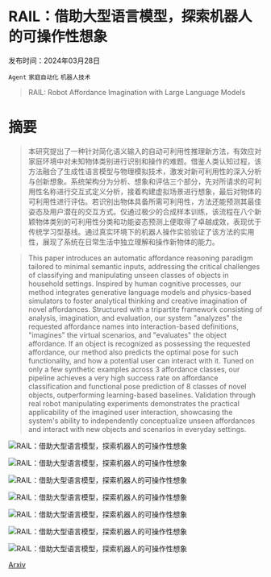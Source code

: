 # RAIL：借助大型语言模型，探索机器人的可操作性想象

发布时间：2024年03月28日

`Agent` `家庭自动化` `机器人技术`

> RAIL: Robot Affordance Imagination with Large Language Models

# 摘要

> 本研究提出了一种针对简化语义输入的自动可利用性推理新方法，有效应对家庭环境中对未知物体类别进行识别和操作的难题。借鉴人类认知过程，该方法融合了生成性语言模型与物理模拟技术，激发对新可利用性的深入分析与创新想象。系统架构分为分析、想象和评估三个部分，先对所请求的可利用性名称进行交互式定义分析，接着构建虚拟场景进行想象，最后对物体的可利用性进行评估。若识别出物体具备所需可利用性，方法还能预测其最佳姿态及用户潜在的交互方式。仅通过极少的合成样本训练，该流程在八个新颖物体类别的可利用性分类和功能姿态预测上便取得了卓越成效，表现优于传统学习型基线。通过真实环境下的机器人操作实验验证了该方法的实用性，展现了系统在日常生活中独立理解和操作新物体的能力。

> This paper introduces an automatic affordance reasoning paradigm tailored to minimal semantic inputs, addressing the critical challenges of classifying and manipulating unseen classes of objects in household settings. Inspired by human cognitive processes, our method integrates generative language models and physics-based simulators to foster analytical thinking and creative imagination of novel affordances. Structured with a tripartite framework consisting of analysis, imagination, and evaluation, our system "analyzes" the requested affordance names into interaction-based definitions, "imagines" the virtual scenarios, and "evaluates" the object affordance. If an object is recognized as possessing the requested affordance, our method also predicts the optimal pose for such functionality, and how a potential user can interact with it. Tuned on only a few synthetic examples across 3 affordance classes, our pipeline achieves a very high success rate on affordance classification and functional pose prediction of 8 classes of novel objects, outperforming learning-based baselines. Validation through real robot manipulating experiments demonstrates the practical applicability of the imagined user interaction, showcasing the system's ability to independently conceptualize unseen affordances and interact with new objects and scenarios in everyday settings.

![RAIL：借助大型语言模型，探索机器人的可操作性想象](../../../paper_images/2403.19369/fig1.png)

![RAIL：借助大型语言模型，探索机器人的可操作性想象](../../../paper_images/2403.19369/fig2.png)

![RAIL：借助大型语言模型，探索机器人的可操作性想象](../../../paper_images/2403.19369/fig3.png)

![RAIL：借助大型语言模型，探索机器人的可操作性想象](../../../paper_images/2403.19369/fig4.png)

![RAIL：借助大型语言模型，探索机器人的可操作性想象](../../../paper_images/2403.19369/fig5.png)

![RAIL：借助大型语言模型，探索机器人的可操作性想象](../../../paper_images/2403.19369/fig6.png)

![RAIL：借助大型语言模型，探索机器人的可操作性想象](../../../paper_images/2403.19369/fig7.png)

[Arxiv](https://arxiv.org/abs/2403.19369)